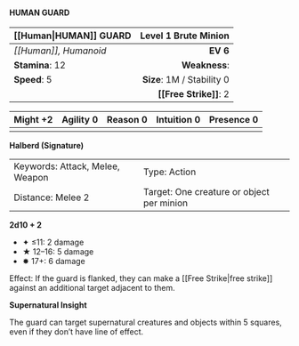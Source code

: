 #### HUMAN GUARD

| [[Human\|HUMAN]] GUARD |   **Level 1 Brute Minion** |
| :--------------------- | -------------------------: |
| *[[Human]], Humanoid*  |                   **EV 6** |
| **Stamina**: 12        |              **Weakness**: |
| **Speed**: 5           | **Size**: 1M / Stability 0 |
|                        |     **[[Free Strike]]**: 2 |

| **Might** +2 | **Agility** 0 | **Reason** 0 | **Intuition** 0 | **Presence** 0 |
| ------------ | ------------- | ------------ | --------------- | -------------- |
|              |               |              |                 |                |

**Halberd (Signature)**

|                                 |                                           |
| :------------------------------ | :---------------------------------------- |
| Keywords: Attack, Melee, Weapon | Type: Action                              |
| Distance: Melee 2               | Target: One creature or object per minion |

**2d10 + 2**

- ✦ ≤11: 2 damage
- ★ 12–16: 5 damage
- ✸ 17+: 6 damage

Effect: If the guard is flanked, they can make a [[Free Strike|free strike]] against an additional target adjacent to them.

**Supernatural Insight**

The guard can target supernatural creatures and objects within 5 squares, even if they don’t have line of effect.
